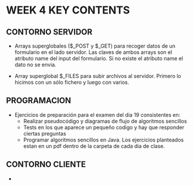 # WEEK 4 KEY CONTENTS

## CONTORNO SERVIDOR

- Arrays superglobales ($\_POST y $\_GET) para recoger datos de un formulario en
  el lado servidor. Las claves de ambos arrays son el atributo name del input del
  formulario. Si no existe el atributo name el dato no se envia.

- Array superglobal $\_FILES para subir archivos al servidor. Primero lo hicimos con
  un sólo fichero y luego con varios.

## PROGRAMACION

- Ejercicios de preparación para el examen del dia 19 consistentes en:
  - Realizar pseudocódigo y diagramas de flujo de algoritmos sencillos
  - Tests en los que aparece un pequeño codigo y hay que responder ciertas preguntas
  - Programar algoritmos sencillos en Java. Los ejercicios planteados estan en un pdf
    dentro de la carpeta de cada dia de clase.

## CONTORNO CLIENTE

-
